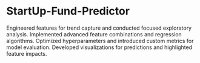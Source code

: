 # StartUp-Fund-Predictor

Engineered features for trend capture and conducted focused exploratory analysis.
Implemented advanced feature combinations and regression algorithms.
Optimized hyperparameters and introduced custom metrics for model evaluation.
Developed visualizations for predictions and highlighted feature impacts.
